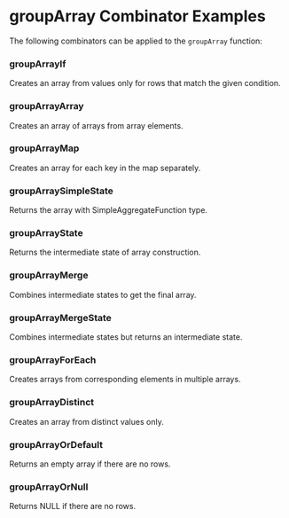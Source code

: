 # groupArray Combinator Examples

The following combinators can be applied to the `groupArray` function:

### groupArrayIf
Creates an array from values only for rows that match the given condition.

### groupArrayArray
Creates an array of arrays from array elements.

### groupArrayMap
Creates an array for each key in the map separately.

### groupArraySimpleState
Returns the array with SimpleAggregateFunction type.

### groupArrayState
Returns the intermediate state of array construction.

### groupArrayMerge
Combines intermediate states to get the final array.

### groupArrayMergeState
Combines intermediate states but returns an intermediate state.

### groupArrayForEach
Creates arrays from corresponding elements in multiple arrays.

### groupArrayDistinct
Creates an array from distinct values only.

### groupArrayOrDefault
Returns an empty array if there are no rows.

### groupArrayOrNull
Returns NULL if there are no rows. 